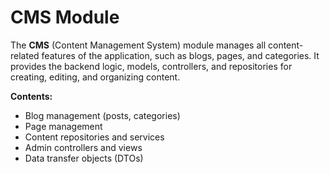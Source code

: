 # CMS Module

The **CMS** (Content Management System) module manages all content-related features of the application,
such as blogs, pages, and categories.
It provides the backend logic, models, controllers, and repositories for creating, editing, and organizing content.

**Contents:**

- Blog management (posts, categories)
- Page management
- Content repositories and services
- Admin controllers and views
- Data transfer objects (DTOs) 
